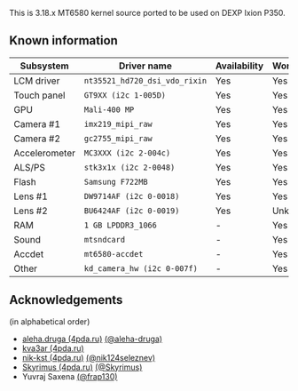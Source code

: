 This is 3.18.x MT6580 kernel source ported to be used on DEXP Ixion P350.

## Known information
| Subsystem | Driver name | Availability | Working |
|-----------|-------------|--------------|---------|
| LCM driver | `nt35521_hd720_dsi_vdo_rixin` | Yes | Yes |
| Touch panel | `GT9XX (i2c 1-005D)` | Yes | Yes |
| GPU | `Mali-400 MP` | Yes | Yes |
| Camera #1 | `imx219_mipi_raw` | Yes | Yes |
| Camera #2 | `gc2755_mipi_raw` | Yes | Yes |
| Accelerometer | `MC3XXX (i2c 2-004c)` | Yes | Yes |
| ALS/PS | `stk3x1x (i2c 2-0048)` | Yes | Yes |
| Flash | `Samsung F722MB` | Yes | Yes |
| Lens #1 | `DW9714AF (i2c 0-0018)` | Yes | Yes |
| Lens #2 | `BU6424AF (i2c 0-0019)` | Yes | Unknow |
| RAM | `1 GB LPDDR3_1066` | - | Yes |
| Sound | `mtsndcard` | - | Yes |
| Accdet | `mt6580-accdet` | - | Yes |
| Other | `kd_camera_hw (i2c 0-007f)` | - | Yes |

## Acknowledgements

(in alphabetical order)

* [aleha.druga (4pda.ru)](https://4pda.ru/forum/index.php?showuser=3708916) [(@aleha-druga)](https://github.com/aleha-druga)
* [kva3ar (4pda.ru)](https://4pda.ru/forum/index.php?showuser=6751930)
* [nik-kst (4pda.ru)](https://4pda.ru/forum/index.php?showuser=4052130) [(@nik124seleznev)](https://github.com/nik124seleznev)
* [Skyrimus (4pda.ru)](https://4pda.ru/forum/index.php?showuser=3927665) [(@Skyrimus)](https://github.com/Skyrimus)
* Yuvraj Saxena [(@frap130)](https://github.com/frap130)

